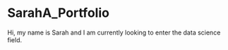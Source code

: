 # SarahA_Portfolio
Hi, my name is Sarah and I am currently looking to enter the data science field.
